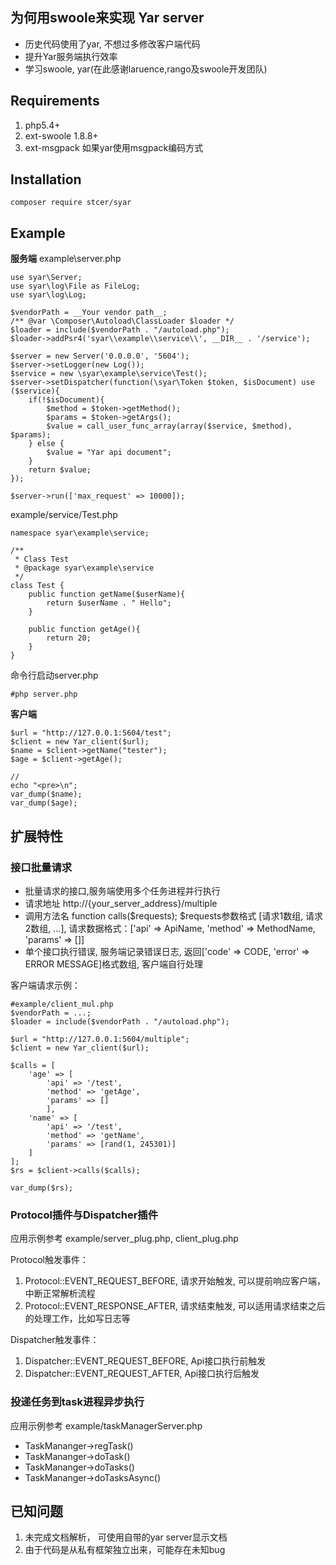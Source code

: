 ## 为何用swoole来实现 Yar server
*   历史代码使用了yar, 不想过多修改客户端代码
*   提升Yar服务端执行效率
*   学习swoole, yar(在此感谢laruence,rango及swoole开发团队)

## Requirements
1.   php5.4+
1.   ext-swoole 1.8.8+ 
1.   ext-msgpack 如果yar使用msgpack编码方式

## Installation

```
composer require stcer/syar
```

## Example
**服务端**
example\server.php

```
use syar\Server;
use syar\log\File as FileLog;
use syar\log\Log;

$vendorPath = __Your vendor path__;
/** @var \Composer\Autoload\ClassLoader $loader */
$loader = include($vendorPath . "/autoload.php");
$loader->addPsr4('syar\\example\\service\\', __DIR__ . '/service');

$server = new Server('0.0.0.0', '5604');
$server->setLogger(new Log());
$service = new \syar\example\service\Test();
$server->setDispatcher(function(\syar\Token $token, $isDocument) use ($service){
    if(!$isDocument){
        $method = $token->getMethod();
        $params = $token->getArgs();
        $value = call_user_func_array(array($service, $method), $params);
    } else {
        $value = "Yar api document";
    }
    return $value;
});

$server->run(['max_request' => 10000]);

```

example/service/Test.php

```
namespace syar\example\service;

/**
 * Class Test
 * @package syar\example\service
 */
class Test {
	public function getName($userName){
		return $userName . " Hello";
	}

	public function getAge(){
		return 20;
	}
}

```

命令行启动server.php 

```
#php server.php

```

**客户端**
```
$url = "http://127.0.0.1:5604/test";
$client = new Yar_client($url);
$name = $client->getName("tester");
$age = $client->getAge();

//
echo "<pre>\n";
var_dump($name);
var_dump($age);

```

## 扩展特性

### 接口批量请求
*   批量请求的接口,服务端使用多个任务进程并行执行
*   请求地址 http://{your_server_address}/multiple
*   调用方法名 function calls($requests);
    $requests参数格式 [请求1数组, 请求2数组, ...], 
    请求数据格式：['api' => ApiName, 'method' => MethodName, 'params' => []]
*   单个接口执行错误, 服务端记录错误日志, 返回['code' => CODE, 'error' => ERROR MESSAGE]格式数组, 客户端自行处理

客户端请求示例：
```
#example/client_mul.php
$vendorPath = ...;
$loader = include($vendorPath . "/autoload.php");

$url = "http://127.0.0.1:5604/multiple";
$client = new Yar_client($url);

$calls = [
	'age' => [
		'api' => '/test',
		'method' => 'getAge',
		'params' => []
	    ],
	'name' => [
		'api' => '/test',
		'method' => 'getName',
		'params' => [rand(1, 245301)]
	]
];
$rs = $client->calls($calls);

var_dump($rs);
```


### Protocol插件与Dispatcher插件

应用示例参考 example/server_plug.php, client_plug.php

Protocol触发事件：

1.  Protocol::EVENT_REQUEST_BEFORE, 请求开始触发, 可以提前响应客户端， 中断正常解析流程
1.  Protocol::EVENT_RESPONSE_AFTER, 请求结束触发, 可以适用请求结束之后的处理工作，比如写日志等

Dispatcher触发事件：

1.  Dispatcher::EVENT_REQUEST_BEFORE, Api接口执行前触发
1.  Dispatcher::EVENT_REQUEST_AFTER, Api接口执行后触发


### 投递任务到task进程异步执行

应用示例参考 example/taskManagerServer.php

*   TaskMananger->regTask()
*   TaskMananger->doTask()
*   TaskMananger->doTasks()
*   TaskMananger->doTasksAsync()

## 已知问题
1.  未完成文档解析， 可使用自带的yar server显示文档
1.  由于代码是从私有框架独立出来，可能存在未知bug